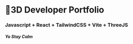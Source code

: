 # 🚀3D Developer Portfolio

### Javascript + React + TailwindCSS + Vite + ThreeJS
##### Yo Stay Calm
